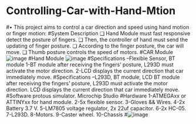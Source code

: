 # Controlling-Car-with-Hand-Mtion
#• This project aims to control a car direction and speed using hand motion or finger motion:
#System Description
❑ Hand Module must fast responsive detect the posture of fingers.
❑ Then, the controller of hand must send the updating of finger posture.
❑ According to the finger posture, the car will move.
❑ Thumb posture controls the speed of motors.
#CAR Module
![image](https://github.com/eslamwaled150/Controlling-Car-with-Hand-Mtion/assets/92927283/7e673388-79cd-4c2b-a465-1c7d3b0d845f)
#Hand Module
![image](https://github.com/eslamwaled150/Controlling-Car-with-Hand-Mtion/assets/92927283/af657817-adb5-4b69-9959-e4bdcee19e34)
#Specifications –Flexible Sensor, BT module
1-BT module after receiving the fingers’ posture, L293D must activate the motor direction.
2-LCD displays the current direction that car immediately move.
#Specifications –L293D, BT module, LCD
BT module after receiving the fingers’ posture, L293D must activate the motor direction.
LCD displays the current direction that car immediately move.
#Software
protous simulator.
Microchip Studio
#Hardware
1-ATMEGAxx or ATTINYxx for hand module.
2-5x flexible sensor.
3-Gloves && Wires.
4-2x Battery 3.7 V.
5-LM7805 voltage regulator, 2x 22uf capacitor.
6-2x HC-05.
7-L293D.
8-Motors.
9-Caster wheel.
10-Chassis
#![image](https://github.com/eslamwaled150/Controlling-Car-with-Hand-Mtion/assets/92927283/aaf7de2a-a806-45e7-8e4a-baa1c20b60d7)


